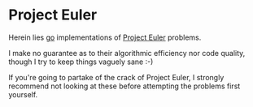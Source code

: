 # Project Euler #

Herein lies [go][0] implementations of [Project Euler][1] problems.

I make no guarantee as to their algorithmic efficiency nor code quality, though I try to keep
things vaguely sane :-)

If you're going to partake of the crack of Project Euler, I strongly recommend not looking at
these before attempting the problems first yourself.

[0]:http://golang.org
[1]:http://projecteuler.net/
